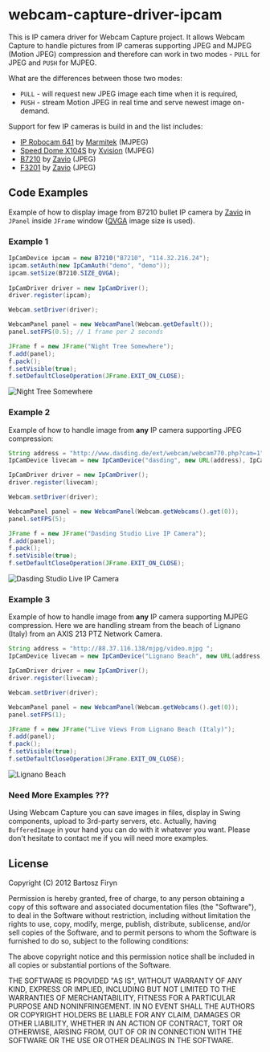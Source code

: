 # webcam-capture-driver-ipcam

This is IP camera driver for Webcam Capture project. It allows Webcam Capture to
handle pictures from IP cameras supporting JPEG and MJPEG (Motion JPEG) compression
and therefore can work in two modes - ```PULL``` for JPEG and ```PUSH``` for MJPEG.

What are the differences between those two modes:

* ```PULL``` - will request new JPEG image each time when it is required,
* ```PUSH``` - stream Motion JPEG in real time and serve newest image on-demand.

Support for few IP cameras is build in and the list includes:

* [IP Robocam 641](http://www.marmitek.com/en/product-details/home-automation-security/ip-cameras/ip-robocam-641.php) by [Marmitek](http://www.marmitek.com/) (MJPEG)
* [Speed Dome X104S](http://www.ipcctv.com/product.php?xProd=10&xSec=26) by [Xvision](http://www.ipcctv.com/) (MJPEG)
* [B7210](http://www.zavio.com/product.php?id=45) by [Zavio](http://www.zavio.com/) (JPEG)
* [F3201](http://www.zavio.com/product.php?id=28) by [Zavio](http://www.zavio.com/) (JPEG)

## Code Examples

Example of  how to display image from B7210 bullet IP camera by [Zavio](http://www.zavio.com/product.php?id=45)
in ```JPanel``` inside ```JFrame``` window ([QVGA](http://en.wikipedia.org/wiki/Graphics_display_resolution#QVGA_.28320.C3.97240.29) 
image size is used).

### Example 1

```java
IpCamDevice ipcam = new B7210("B7210", "114.32.216.24");
ipcam.setAuth(new IpCamAuth("demo", "demo"));
ipcam.setSize(B7210.SIZE_QVGA);
		
IpCamDriver driver = new IpCamDriver();
driver.register(ipcam);

Webcam.setDriver(driver);

WebcamPanel panel = new WebcamPanel(Webcam.getDefault());
panel.setFPS(0.5); // 1 frame per 2 seconds

JFrame f = new JFrame("Night Tree Somewhere");
f.add(panel);
f.pack();
f.setVisible(true);
f.setDefaultCloseOperation(JFrame.EXIT_ON_CLOSE);
```

![Night Tree Somewhere](https://raw.github.com/sarxos/webcam-capture/master/webcam-capture-driver-ipcam/src/etc/resources/night-tree.png "Night Tree Somewhere")

### Example 2

Example of how to handle image from **any** IP camera supporting JPEG compression:

```java
String address = "http://www.dasding.de/ext/webcam/webcam770.php?cam=1";
IpCamDevice livecam = new IpCamDevice("dasding", new URL(address), IpCamMode.PULL);

IpCamDriver driver = new IpCamDriver();
driver.register(livecam);

Webcam.setDriver(driver);

WebcamPanel panel = new WebcamPanel(Webcam.getWebcams().get(0));
panel.setFPS(5);

JFrame f = new JFrame("Dasding Studio Live IP Camera");
f.add(panel);
f.pack();
f.setVisible(true);
f.setDefaultCloseOperation(JFrame.EXIT_ON_CLOSE);
```

![Dasding Studio Live IP Camera](https://raw.github.com/sarxos/webcam-capture/master/webcam-capture-driver-ipcam/src/etc/resources/dasding-live.png "Dasding Studio Live IP Camera")

### Example 3

Example of how to handle image from **any** IP camera supporting MJPEG compression. 
Here we are handling stream from the beach of Lignano (Italy) from an AXIS 213 
PTZ Network Camera.

```java
String address = "http://88.37.116.138/mjpg/video.mjpg ";
IpCamDevice livecam = new IpCamDevice("Lignano Beach", new URL(address), IpCamMode.PUSH);

IpCamDriver driver = new IpCamDriver();
driver.register(livecam);

Webcam.setDriver(driver);

WebcamPanel panel = new WebcamPanel(Webcam.getWebcams().get(0));
panel.setFPS(1);

JFrame f = new JFrame("Live Views From Lignano Beach (Italy)");
f.add(panel);
f.pack();
f.setVisible(true);
f.setDefaultCloseOperation(JFrame.EXIT_ON_CLOSE);
```

![Lignano Beach](https://raw.github.com/sarxos/webcam-capture/master/webcam-capture-driver-ipcam/src/etc/resources/lignano-beach.png "Lignano Beach")

### Need More Examples ???

Using Webcam Capture you can save images in files, display in Swing components, upload to
3rd-party servers, etc. Actually, having ```BufferedImage``` in your hand you can do with
it whatever you want. Please don't hesitate to contact me if you will need more examples.

## License

Copyright (C) 2012 Bartosz Firyn

Permission is hereby granted, free of charge, to any person obtaining a copy of this software and associated documentation files (the "Software"), to deal in the Software without restriction, including without limitation the rights to use, copy, modify, merge, publish, distribute, sublicense, and/or sell copies of the Software, and to permit persons to whom the Software is furnished to do so, subject to the following conditions:

The above copyright notice and this permission notice shall be included in all copies or substantial portions of the Software.

THE SOFTWARE IS PROVIDED "AS IS", WITHOUT WARRANTY OF ANY KIND, EXPRESS OR IMPLIED, INCLUDING BUT NOT LIMITED TO THE WARRANTIES OF MERCHANTABILITY, FITNESS FOR A PARTICULAR PURPOSE AND NONINFRINGEMENT. IN NO EVENT SHALL THE AUTHORS OR COPYRIGHT HOLDERS BE LIABLE FOR ANY CLAIM, DAMAGES OR OTHER LIABILITY, WHETHER IN AN ACTION OF CONTRACT, TORT OR OTHERWISE, ARISING FROM, OUT OF OR IN CONNECTION WITH THE SOFTWARE OR THE USE OR OTHER DEALINGS IN THE SOFTWARE.



